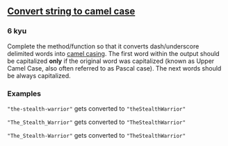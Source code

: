 <h2><a href=https://www.codewars.com/kata/517abf86da9663f1d2000003/train/csharp target="_blank">Convert string to camel case</a></h2><h3>6 kyu</h3><p>Complete the method/function so that it converts dash/underscore delimited words into <a href="https://en.wikipedia.org/wiki/Camel_case" data-turbolinks="false" target="_blank">camel casing</a>. The first word within the output should be capitalized <strong>only</strong> if the original word was capitalized (known as Upper Camel Case, also often referred to as Pascal case). The next words should be always capitalized.</p><h3 id="examples">Examples</h3><p><code>"the-stealth-warrior"</code> gets converted to <code>"theStealthWarrior"</code> </p><p><code>"The_Stealth_Warrior"</code> gets converted to <code>"TheStealthWarrior"</code></p><p><code>"The_Stealth-Warrior"</code> gets converted to <code>"TheStealthWarrior"</code></p>